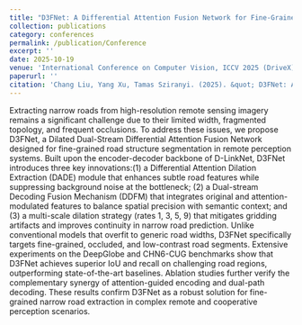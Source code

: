```yaml
---
title: "D3FNet: A Differential Attention Fusion Network for Fine-Grained Road Structure Extraction in Remote Perception Systems"
collection: publications
category: conferences
permalink: /publication/Conference
excerpt: ''
date: 2025-10-19
venue: 'International Conference on Computer Vision, ICCV 2025 (DriveX) paper id 5'
paperurl: ''
citation: 'Chang Liu, Yang Xu, Tamas Sziranyi. (2025). &quot; D3FNet: A Differential Attention Fusion Network for Fine-Grained Road Structure Extraction in Remote Perception Systems.&quot; <i>International Conference on Computer Vision </i>.ICCV 2025.'
---
```


Extracting narrow roads from high-resolution remote sensing imagery remains a significant challenge due to their limited width, fragmented topology, and frequent occlusions. To address these issues, we propose D3FNet, a Dilated Dual-Stream Differential Attention Fusion Network designed for fine-grained road structure segmentation in remote perception systems. Built upon the encoder-decoder backbone of D-LinkNet, D3FNet introduces three key innovations:(1) a Differential Attention Dilation Extraction (DADE) module that enhances subtle road features while suppressing background noise at the bottleneck; (2) a Dual-stream Decoding Fusion Mechanism (DDFM) that integrates original and attention-modulated features to balance spatial precision with semantic context; and (3) a multi-scale dilation strategy (rates 1, 3, 5, 9) that mitigates gridding artifacts and improves continuity in narrow road prediction. Unlike conventional models that overfit to generic road widths, D3FNet specifically targets fine-grained, occluded, and low-contrast road segments. Extensive experiments on the DeepGlobe and CHN6-CUG benchmarks show that D3FNet achieves superior IoU and recall on challenging road regions, outperforming state-of-the-art baselines. Ablation studies further verify the complementary synergy of attention-guided encoding and dual-path decoding. These results confirm D3FNet as a robust solution for fine-grained narrow road extraction in complex remote and cooperative perception scenarios.
